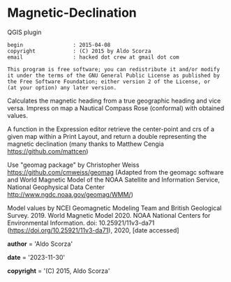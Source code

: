 # Magnetic-Declination
QGIS plugin
```
begin                : 2015-04-08
copyright            : (C) 2015 by Aldo Scorza
email                : hacked dot crew at gmail dot com
```
```
This program is free software; you can redistribute it and/or modify
it under the terms of the GNU General Public License as published by
the Free Software Foundation; either version 2 of the License, or   
(at your option) any later version.
```
Calculates the magnetic heading from a true geographic heading and vice versa.
Impress on map a Nautical Compass Rose (conformal) with obtained values.

A function in the Expression editor retrieve the center-point and crs of a given map within a Print Layout, and return a double representing the magnetic declination (many thanks to Matthew Cengia https://github.com/mattcen)


Use "geomag package"
by Christopher Weiss 
https://github.com/cmweiss/geomag
(Adapted from the geomagc software and World Magnetic Model of the NOAA Satellite and Information Service, National Geophysical Data Center
http://www.ngdc.noaa.gov/geomag/WMM/)

Model values by NCEI Geomagnetic Modeling Team and British Geological Survey. 2019. World Magnetic Model 2020. NOAA National Centers for Environmental Information.
doi: 10.25921/11v3-da71 (https://doi.org/10.25921/11v3-da71), 2020, [date accessed]

__author__ = 'Aldo Scorza'

__date__ = '2023-11-30'

__copyright__ = '(C) 2015, Aldo Scorza'
